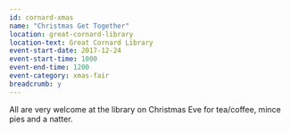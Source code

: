```yaml
---
id: cornard-xmas
name: "Christmas Get Together"
location: great-cornard-library
location-text: Great Cornard Library
event-start-date: 2017-12-24
event-start-time: 1000
event-end-time: 1200
event-category: xmas-fair
breadcrumb: y
---
```


All are very welcome at the library on Christmas Eve for tea/coffee, mince pies and a natter.

